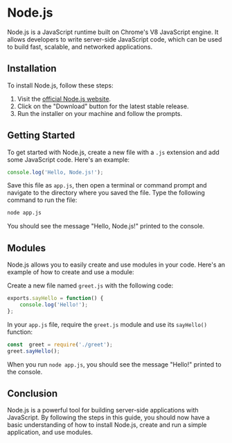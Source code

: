 # Node.js

Node.js is a JavaScript runtime built on Chrome's V8 JavaScript engine. It allows developers to write server-side JavaScript code, which can be used to build fast, scalable, and networked applications.


## Installation

To install Node.js, follow these steps:

1.  Visit the [official Node.js website](https://nodejs.org/en/).
2.  Click on the "Download" button for the latest stable release.
3.  Run the installer on your machine and follow the prompts.

## Getting Started

To get started with Node.js, create a new file with a `.js` extension and add some JavaScript code. Here's an example:

```javascript
console.log('Hello, Node.js!');
```

Save this file as ```app.js```, then open a terminal or command prompt and navigate to the directory where you saved the file. Type the following command to run the file:

  

```bash 
node app.js
```
You should see the message "Hello, Node.js!" printed to the console.

## Modules

Node.js allows you to easily create and use modules in your code. Here's an example of how to create and use a module:

Create a new file named `greet.js` with the following code:

```javascript
exports.sayHello = function() {
	console.log('Hello!');
};
```


In your ```app.js``` file, require the ```greet.js``` module and use its ```sayHello()``` function:

```javascript
const  greet = require('./greet');
greet.sayHello();
```

When you run ```node app.js```, you should see the message "Hello!" printed to the console.

  ## Conclusion

Node.js is a powerful tool for building server-side applications with JavaScript. By following the steps in this guide, you should now have a basic understanding of how to install Node.js, create and run a simple application, and use modules.